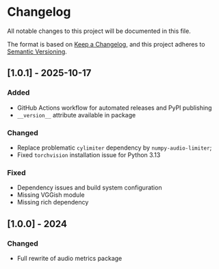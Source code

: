 # Changelog

All notable changes to this project will be documented in this file.

The format is based on [Keep a Changelog](https://keepachangelog.com/en/1.0.0/),
and this project adheres to [Semantic Versioning](https://semver.org/spec/v2.0.0.html).

## [1.0.1] - 2025-10-17

### Added
- GitHub Actions workflow for automated releases and PyPI publishing
- `__version__` attribute available in package

### Changed
- Replace problematic `cylimiter` dependency by `numpy-audio-limiter`; 
- Fixed `torchvision` installation issue for Python 3.13

### Fixed
- Dependency issues and build system configuration
- Missing VGGish module
- Missing rich dependency

## [1.0.0] - 2024

### Changed
- Full rewrite of audio metrics package
